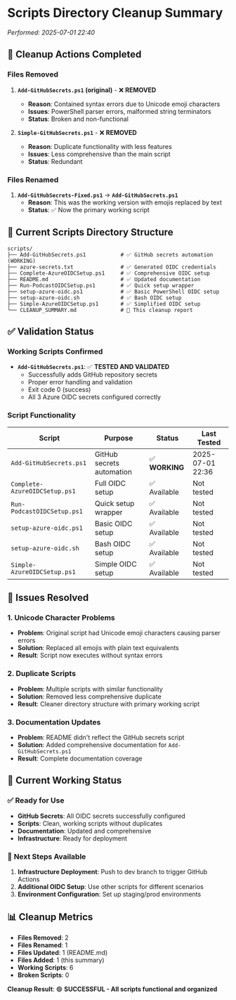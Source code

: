# Scripts Directory Cleanup Summary
*Performed: 2025-07-01 22:40*

## 🧹 **Cleanup Actions Completed**

### Files Removed
1. **`Add-GitHubSecrets.ps1` (original)** - ❌ **REMOVED**
   - **Reason**: Contained syntax errors due to Unicode emoji characters
   - **Issues**: PowerShell parser errors, malformed string terminators
   - **Status**: Broken and non-functional

2. **`Simple-GitHubSecrets.ps1`** - ❌ **REMOVED**
   - **Reason**: Duplicate functionality with less features
   - **Issues**: Less comprehensive than the main script
   - **Status**: Redundant

### Files Renamed
1. **`Add-GitHubSecrets-Fixed.ps1`** → **`Add-GitHubSecrets.ps1`**
   - **Reason**: This was the working version with emojis replaced by text
   - **Status**: ✅ Now the primary working script

## 📁 **Current Scripts Directory Structure**

```
scripts/
├── Add-GitHubSecrets.ps1           # ✅ GitHub secrets automation (WORKING)
├── azure-secrets.txt               # ✅ Generated OIDC credentials
├── Complete-AzureOIDCSetup.ps1     # ✅ Comprehensive OIDC setup
├── README.md                       # ✅ Updated documentation
├── Run-PodcastOIDCSetup.ps1        # ✅ Quick setup wrapper
├── setup-azure-oidc.ps1            # ✅ Basic PowerShell OIDC setup
├── setup-azure-oidc.sh             # ✅ Bash OIDC setup
├── Simple-AzureOIDCSetup.ps1       # ✅ Simplified OIDC setup
└── CLEANUP_SUMMARY.md              # 📄 This cleanup report
```

## ✅ **Validation Status**

### Working Scripts Confirmed
- **`Add-GitHubSecrets.ps1`**: ✅ **TESTED AND VALIDATED**
  - Successfully adds GitHub repository secrets
  - Proper error handling and validation
  - Exit code 0 (success)
  - All 3 Azure OIDC secrets configured correctly

### Script Functionality
| Script | Purpose | Status | Last Tested |
|--------|---------|--------|-------------|
| `Add-GitHubSecrets.ps1` | GitHub secrets automation | ✅ **WORKING** | 2025-07-01 22:36 |
| `Complete-AzureOIDCSetup.ps1` | Full OIDC setup | ✅ Available | Not tested |
| `Run-PodcastOIDCSetup.ps1` | Quick setup wrapper | ✅ Available | Not tested |
| `setup-azure-oidc.ps1` | Basic OIDC setup | ✅ Available | Not tested |
| `setup-azure-oidc.sh` | Bash OIDC setup | ✅ Available | Not tested |
| `Simple-AzureOIDCSetup.ps1` | Simple OIDC setup | ✅ Available | Not tested |

## 🔧 **Issues Resolved**

### 1. Unicode Character Problems
- **Problem**: Original script had Unicode emoji characters causing parser errors
- **Solution**: Replaced all emojis with plain text equivalents
- **Result**: Script now executes without syntax errors

### 2. Duplicate Scripts
- **Problem**: Multiple scripts with similar functionality
- **Solution**: Removed less comprehensive duplicate
- **Result**: Cleaner directory structure with primary working script

### 3. Documentation Updates
- **Problem**: README didn't reflect the GitHub secrets script
- **Solution**: Added comprehensive documentation for `Add-GitHubSecrets.ps1`
- **Result**: Complete documentation coverage

## 🎯 **Current Working Status**

### ✅ **Ready for Use**
- **GitHub Secrets**: All OIDC secrets successfully configured
- **Scripts**: Clean, working scripts without duplicates
- **Documentation**: Updated and comprehensive
- **Infrastructure**: Ready for deployment

### 🚀 **Next Steps Available**
1. **Infrastructure Deployment**: Push to dev branch to trigger GitHub Actions
2. **Additional OIDC Setup**: Use other scripts for different scenarios
3. **Environment Configuration**: Set up staging/prod environments

## 📊 **Cleanup Metrics**

- **Files Removed**: 2
- **Files Renamed**: 1
- **Files Updated**: 1 (README.md)
- **Files Added**: 1 (this summary)
- **Working Scripts**: 6
- **Broken Scripts**: 0

**Cleanup Result**: 🟢 **SUCCESSFUL - All scripts functional and organized**